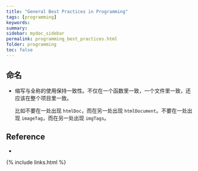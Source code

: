 ```yaml
---
title: "General Best Practices in Programming"
tags: [programming]
keywords:
summary:
sidebar: mydoc_sidebar
permalink: programming_best_practices.html
folder: programming
toc: false
---
```


## 命名

* 缩写与全称的使用保持一致性。不仅在一个函数里一致，一个文件里一致，还应该在整个项目里一致。

  比如不要在一处出现 `htmlDoc`，而在另一处出现 `htmlDocument`。不要在一处出现 `imageTag`，而在另一处出现 `imgTags`。



## Reference

* []()

{% include links.html %}